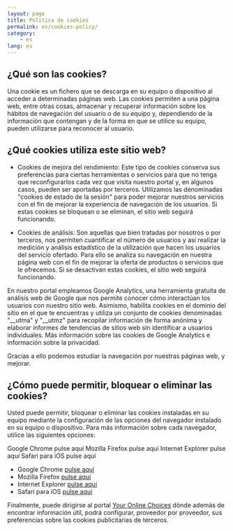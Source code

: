 ```yaml
---
layout: page
title: Política de cookies
permalink: es/cookies-policy/
category:
    - es
lang: es
---
```


## ¿Qué son las cookies?

Una cookie es un fichero que se descarga en su equipo o dispositivo al acceder a
determinadas páginas web. Las cookies permiten a una página web, entre  otras cosas,
almacenar y recuperar información sobre los hábitos de navegación del usuario o de su equipo y,
dependiendo de la información que contengan y de la forma en que se utilice su equipo,
pueden utilizarse para reconocer al usuario.

## ¿Qué cookies utiliza este sitio web?

* Cookies de mejora del rendimiento:
Este tipo de cookies conserva sus preferencias para ciertas herramientas o servicios
para que no tenga que reconfigurarlos cada vez que visita nuestro portal y, en algunos casos,
pueden ser aportadas por terceros. Utilizamos las denominadas "cookies de estado
de la sesión" para poder mejorar nuestros servicios con el fin de mejorar la
experiencia de navegación de los usuarios. Si estas cookies se bloquean o se
eliminan, el sitio web seguirá funcionando.

* Cookies de análisis:
Son aquellas que bien tratadas por nosotros o por terceros, nos permiten
cuantificar el número de usuarios y así realizar la medición y análisis
estadístico de la utilización que hacen los usuarios del servicio ofertado.
Para ello se analiza su navegación en nuestra página web con el fin de mejorar
la oferta de productos o servicios que le ofrecemos. Si se desactivan estas cookies,
el sitio web seguirá funcionando.

En nuestro portal empleamos Google Analytics, una herramienta gratuita de análisis
web de Google que nos permite conocer cómo interactúan los usuarios con nuestro sitio web.
Asimismo, habilita cookies en el dominio del sitio en el que te encuentras y
utiliza un conjunto de cookies denominadas "__utma" y "__utmz" para recopilar
información de forma anónima y elaborar informes de tendencias de sitios web
sin identificar a usuarios individuales. Más información sobre las cookies de
Google Analytics e información sobre la privacidad.

Gracias a ello podemos estudiar la navegación por nuestras páginas web, y mejorar.

## ¿Cómo puede permitir, bloquear o eliminar las cookies?

Usted puede permitir, bloquear o eliminar las cookies instaladas en su equipo
mediante la configuración de las opciones del navegador instalado en su equipo
o dispositivo. Para más información sobre cada navegador, utilice las siguientes opciones:

Google Chrome pulse aquí
Mozilla Firefox pulse aquí
Internet Explorer pulse aquí
Safari para iOS pulse aquí

<ul>
      <li>
        Google Chrome <a href="https://support.google.com/chrome/answer/95647?hl=es" target="_blank" title="Configuración en Google Chrome">pulse aquí</a></li>
      <li>
        Mozilla Firefox <a href="http://support.mozilla.org/es/kb/habilitar-y-deshabilitar-cookies-que-los-sitios-we" target="_blank" title="Ver en Mozilla Firefox">pulse aquí</a></li>
      <li>
        Internet Explorer <a href="http://windows.microsoft.com/es-es/windows7/how-to-manage-cookies-in-internet-explorer-9" target="_blank" title="Ver en Internet Explorer">pulse aquí</a></li>
      <li>
        Safari para iOS <a href="http://support.apple.com/kb/HT1677?viewlocale=es_ES" target="_blank" title="Ver en Safari">pulse aquí</a></li>
</ul>

Finalmente, puede dirigirse al portal <a href="http://www.youronlinechoices.com/es/" target="_blank">Your Online Choices</a>
dónde además de encontrar información útil, podrá configurar, proveedor por proveedor,
sus preferencias sobre las cookies publicitarias de terceros.
